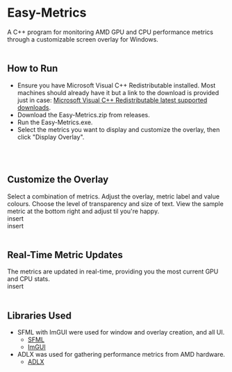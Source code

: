 # Easy-Metrics
A C++ program for monitoring AMD GPU and CPU performance metrics through a customizable screen overlay for Windows.
</br>
</br>

## How to Run
- Ensure you have Microsoft Visual C++ Redistributable installed. Most machines should already have it but a link to the download is provided just in case: [Microsoft Visual C++ Redistributable latest supported downloads](https://learn.microsoft.com/en-us/cpp/windows/latest-supported-vc-redist?view=msvc-170).
- Download the Easy-Metrics.zip from releases.
- Run the Easy-Metrics.exe.
- Select the metrics you want to display and customize the overlay, then click "Display Overlay".
</br>
</br>

## Customize the Overlay
Select a combination of metrics. Adjust the overlay, metric label and value colours. Choose the level of transparency and size of text. View the sample metric at the bottom right and adjust til you're happy.
</br>
insert
</br>
insert
</br>
</br>

## Real-Time Metric Updates
The metrics are updated in real-time, providing you the most current GPU and CPU stats.
</br>
insert
</br>
</br>

## Libraries Used
- SFML with ImGUI were used for window and overlay creation, and all UI.
  - [SFML](https://www.sfml-dev.org/)
  - [ImGUI](https://github.com/ocornut/imgui)
- ADLX was used for gathering performance metrics from AMD hardware.
  - [ADLX](https://gpuopen.com/adlx/)
